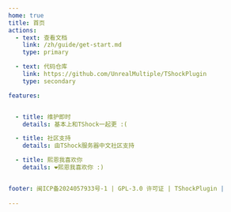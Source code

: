 ```yaml
---
home: true
title: 首页
actions:
  - text: 查看文档
    link: /zh/guide/get-start.md
    type: primary

  - text: 代码仓库
    link: https://github.com/UnrealMultiple/TShockPlugin
    type: secondary

features:


  - title: 维护即时
    details: 基本上和TShock一起更 :(

  - title: 社区支持
    details: 由TShock服务器中文社区支持

  - title: 熙恩我喜欢你
    details: ❤熙恩我喜欢你 :)


footer: 闽ICP备2024057933号-1 | GPL-3.0 许可证 | TShockPlugin | 
        
---
```

